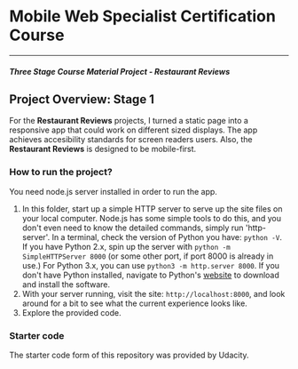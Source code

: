 # Mobile Web Specialist Certification Course
---
#### _Three Stage Course Material Project - Restaurant Reviews_

## Project Overview: Stage 1

For the **Restaurant Reviews** projects, I turned a static page into a responsive app that could work on different sized displays. The app achieves accesibility standards for screen readers users. Also, the **Restaurant Reviews** is designed to be mobile-first.

### How to run the project?

You need node.js server installed in order to run the app.

1. In this folder, start up a simple HTTP server to serve up the site files on your local computer. Node.js has some simple tools to do this, and you don't even need to know the detailed commands, simply run 'http-server'.
In a terminal, check the version of Python you have: `python -V`. If you have Python 2.x, spin up the server with `python -m SimpleHTTPServer 8000` (or some other port, if port 8000 is already in use.) For Python 3.x, you can use `python3 -m http.server 8000`. If you don't have Python installed, navigate to Python's [website](https://www.python.org/) to download and install the software.
2. With your server running, visit the site: `http://localhost:8000`, and look around for a bit to see what the current experience looks like.
3. Explore the provided code.


### Starter code

The starter code form of this repository was provided by Udacity.
